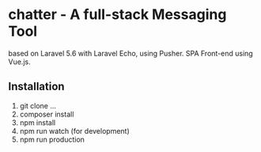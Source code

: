 # chatter - A full-stack Messaging Tool

based on Laravel 5.6 with Laravel Echo, using Pusher. SPA Front-end using Vue.js.

## Installation

1. git clone ...
1. composer install
1. npm install
1. npm run watch (for development)
1. npm run production
